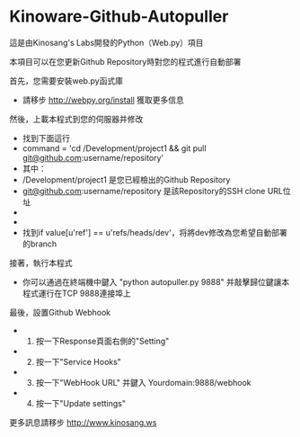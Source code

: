 Kinoware-Github-Autopuller
========

這是由Kinosang's Labs開發的Python（Web.py）項目

本項目可以在您更新Github Repository時對您的程式進行自動部署

首先，您需要安裝web.py函式庫
  * 請移步 http://webpy.org/install 獲取更多信息

然後，上載本程式到您的伺服器并修改
  * 找到下面這行
  * command = 'cd /Development/project1 && git pull git@github.com:username/repository'
  * 其中：
  *   /Development/project1 是您已經檢出的Github Repository
  *   git@github.com:username/repository 是該Repository的SSH clone URL位址
  * 
  *
  * 找到if value[u'ref'] == u'refs/heads/dev'，将將dev修改為您希望自動部署的branch

接著，執行本程式
  * 你可以通過在終端機中鍵入 "python autopuller.py 9888" 并敲擊歸位鍵讓本程式運行在TCP 9888連接埠上

最後，設置Github Webhook
  * 1. 按一下Response頁面右側的"Setting"
  * 2. 按一下"Service Hooks"
  * 3. 按一下"WebHook URL" 并鍵入 Yourdomain:9888/webhook
  * 4. 按一下"Update settings"

更多訊息請移步 http://www.kinosang.ws
